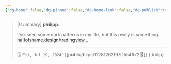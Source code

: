 ```yaml
---
{"dg-home":false,"dg-pinned":false,"dg-home-link":false,"dg-publish":true,"tags":["dgblip"],"disabled rules":["yaml-title","yaml-title-alias","file-name-heading"],"title":"philipp on mastodon @ 2024-07-19","created-date":"2024-07-19T10:13:22","id":112812621970554670,"updated-date":"2025-05-02T08:50:44","dg-path":"blips/112812621970554672.md","permalink":"/blips/112812621970554672/","dgPassFrontmatter":true}
---
```


> [!summary] **philipp**:
>
> I've seen some dark patterns in my life, but this really is something. [hallofshame.design/tradingview…](https://hallofshame.design/tradingview-emotional-subscription-cancellation/)
> - - -
>
> 🗓️ `Fri, Jul 19, 2024` · [[public/blips/112812621970554672\|🔗]]
{ #blip}

